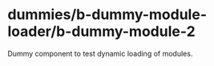 # dummies/b-dummy-module-loader/b-dummy-module-2

Dummy component to test dynamic loading of modules.
